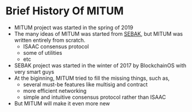 # Brief History Of MITUM

* MITUM project was started in the spring of 2019
* The many ideas of MITUM was started from [SEBAK](https://github.com/bosnet/sebak), but MITUM was written entirely from scratch.
    - ISAAC consensus protocol
    - some of utilities
    - etc
* SEBAK project was started in the winter of 2017 by BlockchainOS with very smart guys
* At the biginning, MITUM tried to fill the missing things, such as,
    - several must-be features like multisig and contract
    - more efficient networking
    - simple and intuitive consensus protocol rather than ISAAC
* But MITUM will make it even more new
